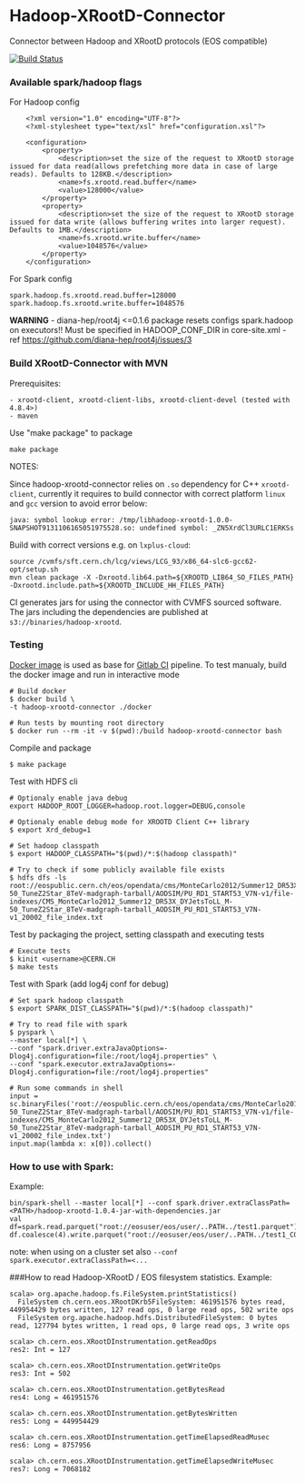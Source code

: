 # Hadoop-XRootD-Connector

Connector between Hadoop and XRootD protocols (EOS compatible) 

[![Build Status](https://gitlab.cern.ch/db/hadoop-xrootd/badges/master/build.svg)](https://gitlab.cern.ch/db/hadoop-xrootd)

### Available spark/hadoop flags

For Hadoop config

```
    <?xml version="1.0" encoding="UTF-8"?>
    <?xml-stylesheet type="text/xsl" href="configuration.xsl"?>
   
    <configuration>
        <property>
            <description>set the size of the request to XRootD storage issued for data read(allows prefetching more data in case of large reads). Defaults to 128KB.</description>
            <name>fs.xrootd.read.buffer</name>
            <value>128000</value>
        </property>
        <property>
            <description>set the size of the request to XRootD storage issued for data write (allows buffering writes into larger request). Defaults to 1MB.</description>
            <name>fs.xrootd.write.buffer</name>
            <value>1048576</value>
        </property>
    </configuration>
```

For Spark config 

```
spark.hadoop.fs.xrootd.read.buffer=128000
spark.hadoop.fs.xrootd.write.buffer=1048576
```

**WARNING** - diana-hep/root4j <=0.1.6 package resets configs spark.hadoop on executors!! 
Must be specified in HADOOP_CONF_DIR in core-site.xml - ref https://github.com/diana-hep/root4j/issues/3

### Build XRootD-Connector with MVN

Prerequisites:

```
- xrootd-client, xrootd-client-libs, xrootd-client-devel (tested with 4.8.4>)
- maven
```

Use "make package" to package
```
make package
```

NOTES:

Since hadoop-xrootd-connector relies on `.so` dependency for C++ `xrootd-client`, currently 
it requires to build connector with correct platform `linux` and `gcc` version to avoid error below:

```
java: symbol lookup error: /tmp/libhadoop-xrootd-1.0.0-SNAPSHOT9131106165051975528.so: undefined symbol: _ZN5XrdCl3URLC1ERKSs
```

Build with correct versions e.g. on `lxplus-cloud`:

```
source /cvmfs/sft.cern.ch/lcg/views/LCG_93/x86_64-slc6-gcc62-opt/setup.sh
mvn clean package -X -Dxrootd.lib64.path=${XROOTD_LIB64_SO_FILES_PATH} -Dxrootd.include.path=${XROOTD_INCLUDE_HH_FILES_PATH}
```

CI generates jars for using the connector with CVMFS sourced software. The jars including the dependencies are published at `s3://binaries/hadoop-xrootd`.

### Testing

[Docker image](docker/Dockerfile) is used as base for [Gitlab CI](.gitlab-ci.yml) pipeline.
To test manualy, build the docker image and run in interactive mode

```
# Build docker
$ docker build \
-t hadoop-xrootd-connector ./docker
 
# Run tests by mounting root directory
$ docker run --rm -it -v $(pwd):/build hadoop-xrootd-connector bash
```

Compile and package

```
$ make package
```

Test with HDFS cli

``` 
# Optionaly enable java debug
export HADOOP_ROOT_LOGGER=hadoop.root.logger=DEBUG,console
  
# Optionaly enable debug mode for XROOTD Client C++ library
$ export Xrd_debug=1
 
# Set hadoop classpath
$ export HADOOP_CLASSPATH="$(pwd)/*:$(hadoop classpath)"
  
# Try to check if some publicly available file exists
$ hdfs dfs -ls root://eospublic.cern.ch/eos/opendata/cms/MonteCarlo2012/Summer12_DR53X/DYJetsToLL_M-50_TuneZ2Star_8TeV-madgraph-tarball/AODSIM/PU_RD1_START53_V7N-v1/file-indexes/CMS_MonteCarlo2012_Summer12_DR53X_DYJetsToLL_M-50_TuneZ2Star_8TeV-madgraph-tarball_AODSIM_PU_RD1_START53_V7N-v1_20002_file_index.txt
```

Test by packaging the project, setting classpath and executing tests

```
# Execute tests
$ kinit <username>@CERN.CH
$ make tests
```

Test with Spark (add log4j conf for debug)

```
# Set spark hadoop classpath
$ export SPARK_DIST_CLASSPATH="$(pwd)/*:$(hadoop classpath)"
 
# Try to read file with spark
$ pyspark \
--master local[*] \
--conf "spark.driver.extraJavaOptions=-Dlog4j.configuration=file:/root/log4j.properties" \
--conf "spark.executor.extraJavaOptions=-Dlog4j.configuration=file:/root/log4j.properties"
 
# Run some commands in shell
input = sc.binaryFiles('root://eospublic.cern.ch/eos/opendata/cms/MonteCarlo2012/Summer12_DR53X/DYJetsToLL_M-50_TuneZ2Star_8TeV-madgraph-tarball/AODSIM/PU_RD1_START53_V7N-v1/file-indexes/CMS_MonteCarlo2012_Summer12_DR53X_DYJetsToLL_M-50_TuneZ2Star_8TeV-madgraph-tarball_AODSIM_PU_RD1_START53_V7N-v1_20002_file_index.txt')
input.map(lambda x: x[0]).collect()
```

### How to use with Spark:
Example:
```
bin/spark-shell --master local[*] --conf spark.driver.extraClassPath=<PATH>/hadoop-xrootd-1.0.4-jar-with-dependencies.jar
val df=spark.read.parquet("root://eosuser/eos/user/..PATH../test1.parquet")
df.coalesce(4).write.parquet("root://eosuser/eos/user/..PATH../test1_COPIED.parquet"))
```
note: when using on a cluster set also `--conf spark.executor.extraClassPath=<...`

###How to read Hadoop-XRootD / EOS filesystem statistics. 
Example:

```
scala> org.apache.hadoop.fs.FileSystem.printStatistics()
  FileSystem ch.cern.eos.XRootDKrb5FileSystem: 461951576 bytes read, 449954429 bytes written, 127 read ops, 0 large read ops, 502 write ops
  FileSystem org.apache.hadoop.hdfs.DistributedFileSystem: 0 bytes read, 127794 bytes written, 1 read ops, 0 large read ops, 3 write ops

scala> ch.cern.eos.XRootDInstrumentation.getReadOps
res2: Int = 127

scala> ch.cern.eos.XRootDInstrumentation.getWriteOps
res3: Int = 502

scala> ch.cern.eos.XRootDInstrumentation.getBytesRead
res4: Long = 461951576

scala> ch.cern.eos.XRootDInstrumentation.getBytesWritten
res5: Long = 449954429

scala> ch.cern.eos.XRootDInstrumentation.getTimeElapsedReadMusec
res6: Long = 8757956

scala> ch.cern.eos.XRootDInstrumentation.getTimeElapsedWriteMusec
res7: Long = 7068182

```
